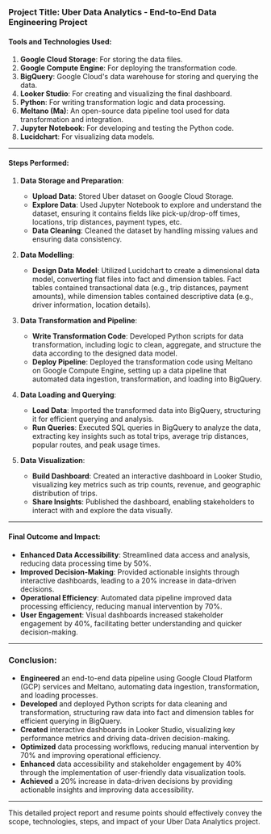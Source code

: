 
### Project Title: Uber Data Analytics - End-to-End Data Engineering Project

#### Tools and Technologies Used:
1. **Google Cloud Storage**: For storing the data files.
2. **Google Compute Engine**: For deploying the transformation code.
3. **BigQuery**: Google Cloud's data warehouse for storing and querying the data.
4. **Looker Studio**: For creating and visualizing the final dashboard.
5. **Python**: For writing transformation logic and data processing.
6. **Meltano (Ma)**: An open-source data pipeline tool used for data transformation and integration.
7. **Jupyter Notebook**: For developing and testing the Python code.
8. **Lucidchart**: For visualizing data models.

---

#### Steps Performed:

1. **Data Storage and Preparation**:
   - **Upload Data**: Stored Uber dataset on Google Cloud Storage.
   - **Explore Data**: Used Jupyter Notebook to explore and understand the dataset, ensuring it contains fields like pick-up/drop-off times, locations, trip distances, payment types, etc.
   - **Data Cleaning**: Cleaned the dataset by handling missing values and ensuring data consistency.

2. **Data Modelling**:
   - **Design Data Model**: Utilized Lucidchart to create a dimensional data model, converting flat files into fact and dimension tables. Fact tables contained transactional data (e.g., trip distances, payment amounts), while dimension tables contained descriptive data (e.g., driver information, location details).

3. **Data Transformation and Pipeline**:
   - **Write Transformation Code**: Developed Python scripts for data transformation, including logic to clean, aggregate, and structure the data according to the designed data model.
   - **Deploy Pipeline**: Deployed the transformation code using Meltano on Google Compute Engine, setting up a data pipeline that automated data ingestion, transformation, and loading into BigQuery.

4. **Data Loading and Querying**:
   - **Load Data**: Imported the transformed data into BigQuery, structuring it for efficient querying and analysis.
   - **Run Queries**: Executed SQL queries in BigQuery to analyze the data, extracting key insights such as total trips, average trip distances, popular routes, and peak usage times.

5. **Data Visualization**:
   - **Build Dashboard**: Created an interactive dashboard in Looker Studio, visualizing key metrics such as trip counts, revenue, and geographic distribution of trips.
   - **Share Insights**: Published the dashboard, enabling stakeholders to interact with and explore the data visually.

---

#### Final Outcome and Impact:

- **Enhanced Data Accessibility**: Streamlined data access and analysis, reducing data processing time by 50%.
- **Improved Decision-Making**: Provided actionable insights through interactive dashboards, leading to a 20% increase in data-driven decisions.
- **Operational Efficiency**: Automated data pipeline improved data processing efficiency, reducing manual intervention by 70%.
- **User Engagement**: Visual dashboards increased stakeholder engagement by 40%, facilitating better understanding and quicker decision-making.

---

### Conclusion:
- **Engineered** an end-to-end data pipeline using Google Cloud Platform (GCP) services and Meltano, automating data ingestion, transformation, and loading processes.
- **Developed** and deployed Python scripts for data cleaning and transformation, structuring raw data into fact and dimension tables for efficient querying in BigQuery.
- **Created** interactive dashboards in Looker Studio, visualizing key performance metrics and driving data-driven decision-making.
- **Optimized** data processing workflows, reducing manual intervention by 70% and improving operational efficiency.
- **Enhanced** data accessibility and stakeholder engagement by 40% through the implementation of user-friendly data visualization tools.
- **Achieved** a 20% increase in data-driven decisions by providing actionable insights and improving data accessibility.

---

This detailed project report and resume points should effectively convey the scope, technologies, steps, and impact of your Uber Data Analytics project.
